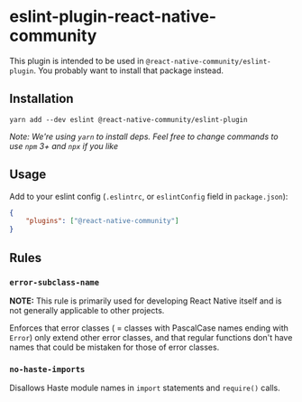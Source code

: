 # eslint-plugin-react-native-community

This plugin is intended to be used in `@react-native-community/eslint-plugin`. You probably want to install that package instead.

## Installation

```
yarn add --dev eslint @react-native-community/eslint-plugin
```

*Note: We're using `yarn` to install deps. Feel free to change commands to use `npm` 3+ and `npx` if you like*

## Usage

Add to your eslint config (`.eslintrc`, or `eslintConfig` field in `package.json`):

```json
{
    "plugins": ["@react-native-community"]
}
```

## Rules

### `error-subclass-name`

**NOTE:** This rule is primarily used for developing React Native itself and is not generally applicable to other projects.

Enforces that error classes ( = classes with PascalCase names ending with `Error`) only extend other error classes, and that regular functions don't have names that could be mistaken for those of error classes.

### `no-haste-imports`

Disallows Haste module names in `import` statements and `require()` calls.

